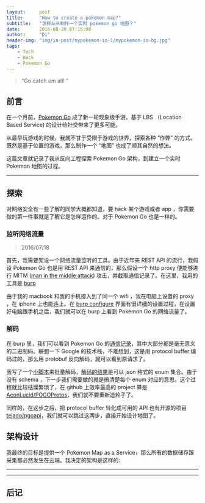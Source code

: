 ```yaml
---
layout:     post
title:      "How to create a pokemon map?"
subtitle:   "怎样从头制作一个实时 pokemon go 地图？"
date:       2016-08-20 07:15:00
author:     "Di"
header-img: "img/in-post/mypokemon-io-1/mypokemon-io-bg.jpg"
tags:
    - Tech
    - Hack
    - Pokemon Go
---
```


> “Go catch em all! ”


## 前言

在一个月前，[Pokemon Go](http://www.pokemongo.com/) 成了新一轮现象级手游。基于 LBS （Location Based Service) 的设计给社交带来了更多可能。

从最早玩游戏的时候，我就不甘于受限于游戏的世界，探索各种 “作弊” 的方式。既然是基于位置的游戏，那么制作一个 “地图” 也成了顺其自然的想法。

这篇文章就记录了我从反向工程探索 Pokemon Go 架构，到建立一个实时 Pokemon 地图的过程。

---

## 探索

对网络安全有一些了解的同学大概都知道，要 hack 某个游戏或者 app ，你需要做的第一件事就是了解它是怎样运作的。对于 Pokemon Go 也是一样的。

### 监听网络流量

> 2016/07/18

首先，我需要架设一个网络流量监听的工具。由于近年来 REST API 的流行，我假设 Pokemon Go 也是用 REST API 来通信的，那么假设一个 http proxy 便能够进行 MITM ([man in the middle attack](https://en.wikipedia.org/wiki/Man-in-the-middle_attack)) 攻击，并截取通信记录了。在这里，我用的工具是 [burp](https://portswigger.net/burp/proxy.html)

由于我的 macbook 和我的手机接入到了同一个 wifi ，我在电脑上设置的 proxy ，在 iphone 上也能连上。在 [burp configure](https://support.portswigger.net/customer/portal/articles/1841108-configuring-an-ios-device-to-work-with-burp) 界面有很详细的设置过程，在设置好电脑跟手机之后，我们就可以在 burp 上看到 Pokemon Go 的网络流量了。

### 解码

在 burp 里，我们可以看到 Pokemon Go 的[通信记录](https://raw.githubusercontent.com/chenditc/pokemon-analyze/master/request_history)，其中大部分都是毫无意义的二进制码。联想一下 Google 的技术栈，不难想到，这是用 protocol buffer 编码过的，那么用 protobuf 反向解码，就可以看到原请求了。

我写了一个[小脚本](https://github.com/chenditc/pokemon-analyze/blob/master/parse_request_history.py)来批量解码，[解码的结果](https://github.com/chenditc/pokemon-analyze/blob/master/parse_output)是可以 json 格式的 enum 集合。由于没有 schema ，下一步我们需要做的就是搞清楚每个 enum 对应的意思。这个过程就比较枯燥繁琐了，在 github 上效率最高的 project 算是 [AeonLucid/POGOProtos](https://github.com/AeonLucid/POGOProtos)，我们就不要重新造轮子了。

同样的，在这步之后，把 protocol buffer 转化成可用的 API 也有开源的项目 [tejado/pgoapi](https://github.com/tejado/pgoapi)，我们就可以跳过这两步，直接开始设计地图了。

## 架构设计

我最终的目标是提供一个 Pokemon Map as a Service，那么所有的数据储存跟采集都必然发生在云端。我决定的架构是这样的:



---

---

## 后记


